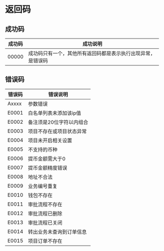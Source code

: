 # 返回码

## 成功码

| 成功码   | **成功说明**                       |
| ----- | ------------------------------ |
| 00000 | 成功码只有一个，其他所有返回码都是表示执行出现异常，是错误码 |

## 错误码

| 错误码   | **错误说明**      |
| ----- | ------------- |
| Axxxx | 参数错误  |
| E0001 | 白名单列表未添加该ip值  |
| E0002 | 备注须是20位字符以内组合 |
| E0003 | 项目不存在或项目状态异常  |
| E0004 | 项目未开启相关设置     |
| E0005 | 不支持的币种        |
| E0006 | 提币金额需大于0      |
| E0007 | 提币金额精度错误      |
| E0008 | 地址不合法         |
| E0009 | 业务编号重复        |
| E0010 | 钱包不存在         |
| E0011 | 审批流程不存在       |
| E0012 | 审批流程已删除       |
| E0013 | 审批流程已关闭       |
| E0014 | 转出业务未查询到订单信息  |
| E0015 | 项目订单不存在       |
